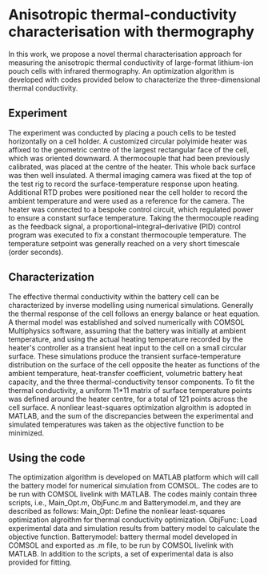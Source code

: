 # Anisotropic thermal-conductivity characterisation with thermography

In this work, we propose a novel thermal characterisation approach for measuring the anisotropic thermal conductivity of large-format lithium-ion pouch cells with infrared thermography. An optimization algorithm is developed with codes provided below to characterize the three-dimensional thermal conductivity.

## Experiment

The experiment was conducted by placing a pouch cells to be tested horizontally on a cell holder. A customized circular polyimide heater was affixed to the geometric centre of the largest rectangular face of the cell, which was oriented downward. A thermocouple that had been previously calibrated, was placed at the centre of the heater. This whole back surface was then well insulated. A thermal imaging camera was fixed at the top of the test rig to record the surface-temperature response upon heating. Additional RTD probes were positioned near the cell holder to record the ambient temperature and were used as a reference for the camera. The heater was connected to a bespoke control circuit, which regulated power to ensure a constant surface temperature. Taking the thermocouple reading as the feedback signal, a proportional–integral–derivative (PID) control program was executed to fix a constant thermocouple temperature. The temperature setpoint was generally reached on a very short timescale (order seconds). 

## Characterization

The effective thermal conductivity within the battery cell can be characterized by inverse modelling using numerical simulations. Generally the thermal response of the cell follows an energy balance or heat equation. A thermal model was established and solved numerically with COMSOL Multiphysics software, assuming that the battery was initially at ambient temperature, and using the actual heating temperature recorded by the heater's controller as a transient heat input to the cell on a small circular surface. These simulations produce the transient surface-temperature distribution on the surface of the cell opposite the heater as functions of the ambient temperature, heat-transfer coefficient, volumetric battery heat capacity, and the three thermal-conductivity tensor components.
To fit the thermal conductivity, a uniform 11*11 matrix of surface temperature points was defined around the heater centre, for a total of 121 points across the cell surface. A nonliear least-squares optimization algroithm is adopted in MATLAB, and the sum of the discrepancies between the experimental and simulated temperatures was taken as the objective function to be minimized.

## Using the code

The optimization algorithm is developed on MATLAB platform which will call the battery model for numerical simulation from COMSOL. The codes are to be run with COMSOL livelink with MATLAB. The codes mainly contain three scripts, i.e., Main_Opt.m, ObjFunc.m and Batterymodel.m, and they are described as follows:
Main_Opt: Define the nonliear least-squares optimization algroithm for thermal conductivity optimization.
ObjFunc: Load experimental data and simulation results from battery model to calculate the objective function.
Batterymodel: battery thermal model developed in COMSOL and exported as .m file, to be run by COMSOL livelink with MATLAB.
In addition to the scripts, a set of experimental data is also provided for fitting.
